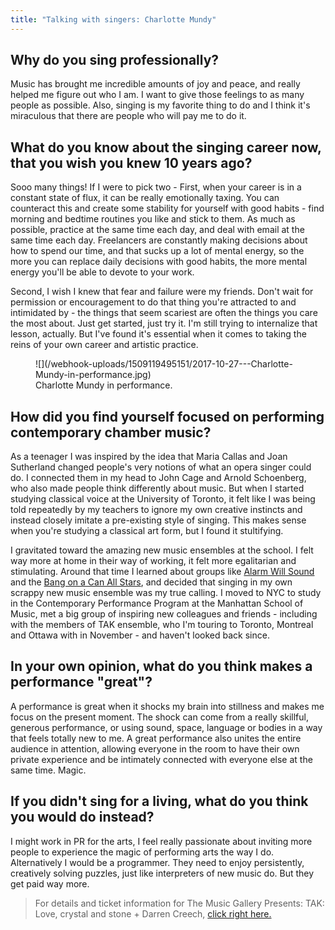 ```yaml
---
title: "Talking with singers: Charlotte Mundy"
---
```


## Why do you sing professionally?
 
Music has brought me incredible amounts of joy and peace, and really helped me figure out who I am. I want to give those feelings to as many people as possible.  Also, singing is my favorite thing to do and I think it's miraculous that there are people who will pay me to do it.
 
## What do you know about the singing career now, that you wish you knew 10 years ago?
 
Sooo many things! If I were to pick two - First, when your career is in a constant state of flux, it can be really emotionally taxing. You can counteract this and create some stability for yourself with good habits - find morning and bedtime routines you like and stick to them.  As much as possible, practice at the same time each day, and deal with email at the same time each day. Freelancers are constantly making decisions about how to spend our time, and that sucks up a lot of mental energy, so the more you can replace daily decisions with good habits, the more mental energy you'll be able to devote to your work. 
 
Second, I wish I knew that fear and failure were my friends.  Don't wait for permission or encouragement to do that thing you're attracted to and intimidated by - the things that seem scariest are often the things you care the most about. Just get started, just try it. I'm still trying to internalize that lesson, actually. But I've found it's essential when it comes to taking the reins of your own career and artistic practice.

<figure data-type="image">
![](/webhook-uploads/1509119495151/2017-10-27---Charlotte-Mundy-in-performance.jpg)
<figcaption>Charlotte Mundy in performance.</figcaption>
</figure>
 
## How did you find yourself focused on performing contemporary chamber music?
 
As a teenager I was inspired by the idea that Maria Callas and Joan Sutherland changed people's very notions of what an opera singer could do. I connected them in my head to John Cage and Arnold Schoenberg, who also made people think differently about music. But when I started studying classical voice at the University of Toronto, it felt like I was being told repeatedly by my teachers to ignore my own creative instincts and instead closely imitate a pre-existing style of singing. This makes sense when you're studying a classical art form, but I found it stultifying.
 
I gravitated toward the amazing new music ensembles at the school. I felt way more at home in their way of working, it felt more egalitarian and stimulating. Around that time I learned about groups like [Alarm Will Sound](http://www.alarmwillsound.com/) and the [Bang on a Can All Stars](http://bangonacan.org/bang_on_a_can_all_stars), and decided that singing in my own scrappy new music ensemble was my true calling. I moved to NYC to study in the Contemporary Performance Program at the Manhattan School of Music, met a big group of inspiring new colleagues and friends - including with the members of TAK ensemble, who I'm touring to Toronto, Montreal and Ottawa with in November - and haven't  looked back since. 
 
## In your own opinion, what do you think makes a performance "great"?
 
A performance is great when it shocks my brain into stillness and makes me focus on the present moment. The shock can come from a really skillful, generous performance, or using sound, space, language or bodies in a way that feels totally new to me. A great performance also unites the entire audience in attention, allowing everyone in the room to have their own private experience and be intimately connected with everyone else at the same time. Magic.
 
## If you didn't sing for a living, what do you think you would do instead?
 
I might work in PR for the arts, I feel really passionate about inviting more people to experience the magic of performing arts the way I do. Alternatively I would be a programmer. They need to enjoy persistently, creatively solving puzzles, just like interpreters of new music do. But they get paid way more. 

>For details and ticket information for The Music Gallery Presents: TAK: Love, crystal and stone + Darren Creech, [click right here.](https://musicgallery.org/events/tak-plays-ashkan-behzadi-darren-creech/)
